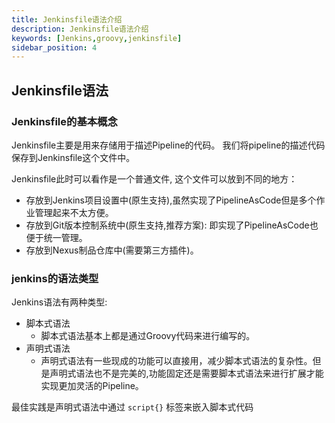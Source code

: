 ```yaml
---
title: Jenkinsfile语法介绍
description: Jenkinsfile语法介绍
keywords: [Jenkins,groovy,jenkinsfile]
sidebar_position: 4
---
```

## Jenkinsfile语法

### Jenkinsfile的基本概念
Jenkinsfile主要是用来存储用于描述Pipeline的代码。 我们将pipeline的描述代码保存到Jenkinsfile这个文件中。     
     
Jenkinsfile此时可以看作是一个普通文件, 这个文件可以放到不同的地方：
      
  - 存放到Jenkins项目设置中(原生支持),虽然实现了PipelineAsCode但是多个作业管理起来不太方便。
  - 存放到Git版本控制系统中(原生支持,推荐方案): 即实现了PipelineAsCode也便于统一管理。
  - 存放到Nexus制品仓库中(需要第三方插件)。

### jenkins的语法类型
Jenkins语法有两种类型:
  - 脚本式语法   
      - 脚本式语法基本上都是通过Groovy代码来进行编写的。
  - 声明式语法
      - 声明式语法有一些现成的功能可以直接用，减少脚本式语法的复杂性。但是声明式语法也不是完美的,功能固定还是需要脚本式语法来进行扩展才能实现更加灵活的Pipeline。
    
最佳实践是声明式语法中通过  `script{}`  标签来嵌入脚本式代码